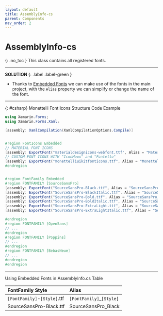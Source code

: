 ```yaml
---
layout: default
title: AssemblyInfo-cs
parent: Components
nav_order: 2
---
```


# AssemblyInfo-cs
{: .no_toc }
This class contains all registered fonts.

---

**SOLUTION**
{: .label .label-green }

- Thanks to <a href="https://devblogs.microsoft.com/xamarin/embedded-fonts-xamarin-forms/" target="_blank">Embedded Fonts</a> we can make use of the fonts in the main project, with the `Alias` ​​property we can simplify or change the name of the font.

---

{: #csharp}
Monettelli Font Icons Structure Code Example

```csharp
using Xamarin.Forms;
using Xamarin.Forms.Xaml;

[assembly: XamlCompilation(XamlCompilationOptions.Compile)]


#region FontIcons Embedded
// MATERIAL FONT ICONS
[assembly: ExportFont("materialdesignicons-webfont.ttf", Alias = "MaterialFontIcons")]
// CUSTOM FONT ICONS WITH "IconMoon" and "Fontello"
[assembly: ExportFont("monettelliuikitfonticons.ttf", Alias = "MonettelliFontIcons")]
#endregion


#region FontFamily Embedded
#region FONTFAMILY [SourceSansPro]
[assembly: ExportFont("SourceSansPro-Black.ttf", Alias = "SourceSansPro_Black")]
[assembly: ExportFont("SourceSansPro-BlackItalic.ttf", Alias = "SourceSansPro_BlackItalic")]
[assembly: ExportFont("SourceSansPro-Bold.ttf", Alias = "SourceSansPro_Bold")]
[assembly: ExportFont("SourceSansPro-BoldItalic.ttf", Alias = "SourceSansPro_BoldItalic")]
[assembly: ExportFont("SourceSansPro-ExtraLight.ttf", Alias = "SourceSansPro_ExtraLight")]
[assembly: ExportFont("SourceSansPro-ExtraLightItalic.ttf", Alias = "SourceSansPro_ExtraLightItalic")]

#endregion
#region FONTFAMILY [OpenSans]
// ...
#endregion
#region FONTFAMILY [Poppins]
// ...
#endregion
#region FONTFAMILY [BebasNeue]
// ...
#endregion
#endregion
```

---

Using Embedded Fonts in AssemblyInfo.cs Table

| FontFamily Style          | Alias    |
|:---------------|:-----------|
| `[FontFamily]`-`[Style]`.ttf     | `[FontFamily]`_`[Style]`    |  
| SourceSansPro-Black.ttf     | SourceSansPro_Black    |  
